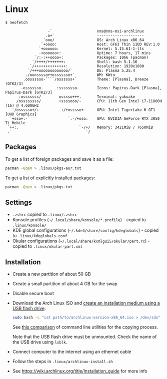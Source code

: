 # Linux

```
$ neofetch

                   -`                    nms@nms-msi-archlinux
                  .o+`                   ---------------------
                 `ooo/                   OS: Arch Linux x86_64
                `+oooo:                  Host: GF63 Thin 11UD REV:1.0
               `+oooooo:                 Kernel: 5.15.61-1-lts
               -+oooooo+:                Uptime: 7 hours, 17 mins
             `/:-:++oooo+:               Packages: 1066 (pacman)
            `/++++/+++++++:              Shell: bash 5.1.16
           `/++++++++++++++:             Resolution: 1920x1080
          `/+++ooooooooooooo/`           DE: Plasma 5.25.4
         ./ooosssso++osssssso+`          WM: KWin
        .oossssso-````/ossssss+`         Theme: [Plasma], Breeze [GTK2/3]
       -osssssso.      :ssssssso.        Icons: Papirus-Dark [Plasma], Papirus-Dark [GTK2/3]
      :osssssss/        osssso+++.       Terminal: yakuake
     /ossssssss/        +ssssooo/-       CPU: 11th Gen Intel i7-11800H (16) @ 4.600GHz
   `/ossssso+/:-        -:/+osssso+-     GPU: Intel TigerLake-H GT1 [UHD Graphics]
  `+sso+:-`                 `.-/+oso:    GPU: NVIDIA GeForce RTX 3050 Ti Mobile
 `++:.                           `-/+/   Memory: 3421MiB / 7650MiB
 .`                                 `/
```

## Packages

To get a list of foreign packages and save it as a file:

```sh
pacman -Qqem > .linux/pkgs-aur.txt
```

To get a list of explicitly installed packages:

```sh
pacman -Qqen > .linux/pkgs.txt
```

## Settings

- `.zshrc` copied to `.linux/.zshrc`
- Konsole profiles (`~/.local/share/konsole/*.profile`) - copied to `.linux/konsole/`
- KDE global configurations (`~/.kde4/share/config/kdeglobals`) - copied to `.linux/kdeglobals.conf`
- Okular configurations (`~/.local/share/kxmlgui5/okular/part.rc`) - copied to `.linux/okular-part.xml`

## Installation

- Create a new partition of about 50 GB
- Create a small partition of about 4 GB for the swap
- Disable secure boot
- Download the Arch Linux ISO and [create an installation medium using a USB flash drive](https://wiki.archlinux.org/title/USB_flash_installation_medium):

  ```sh
  sudo bash -c "cat path/to/archlinux-version-x86_64.iso > /dev/sdx"
  ```

  See [this comparison](https://unix.stackexchange.com/questions/224277/is-it-better-to-use-cat-dd-pv-or-another-procedure-to-copy-a-cd-dvd) of command line utilities for the copying process.

  Note that the USB flash drive must be unmounted. Check the name of the USB drive using `lsblk`.

- Connect computer to the internet using an ethernet cable
- Follow the steps in `.linux/archlinux-install.sh`
- See <https://wiki.archlinux.org/title/Installation_guide> for more info
